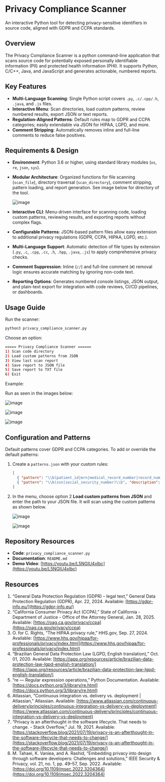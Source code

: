 # Privacy Compliance Scanner

An interactive Python tool for detecting privacy-sensitive identifiers in source code, aligned with GDPR and CCPA standards.

## Overview

The Privacy Compliance Scanner is a python command-line application that scans source code for potentially exposed personally identifiable information (PII) and protected health information (PHI). It supports Python, C/C++, Java, and JavaScript and generates actionable, numbered reports.

## Key Features

* **Multi-Language Scanning**: Single Python script covers `.py`, `.c/.cpp/.h`, `.java`, and `.js` files.
* **Interactive Menu**: Scan directories, load custom patterns, review numbered results, export JSON or text reports.
* **Regulation-Aligned Patterns**: Default rules map to GDPR and CCPA categories; easily extendable via JSON for HIPAA, LGPD, and more.
* **Comment Stripping**: Automatically removes inline and full-line comments to reduce false positives.

## Requirements & Design

* **Environment**: Python 3.6 or higher, using standard library modules (`os`, `re`, `json`, `sys`).
* **Modular Architecture**: Organized functions for file scanning (`scan_file`), directory traversal (`scan_directory`), comment stripping, pattern loading, and report generation. See image below for directory of the tool.
  
  ![image](https://github.com/user-attachments/assets/f3954a6e-3d0f-40fb-a4b7-aa9e3fb074f0)

* **Interactive CLI**: Menu-driven interface for scanning code, loading custom patterns, reviewing results, and exporting reports without complex flags.
* **Configurable Patterns**: JSON-based pattern files allow easy extension to additional privacy regulations (GDPR, CCPA, HIPAA, LGPD, etc.).
* **Multi-Language Support**: Automatic detection of file types by extension (`.py`, `.c`, `.cpp`, `.cc`, `.h`, `.hpp`, `.java`, `.js`) to apply comprehensive privacy checks.
* **Comment Suppression**: Inline (`//`) and full-line comment (`#`) removal logic ensures accurate matching by ignoring non-code text.
* **Reporting Options**: Generates numbered console listings, JSON output, and plain-text export for integration with code reviews, CI/CD pipelines, or dashboards.

## Usage Guide

Run the scanner:

```bash
python3 privacy_compliance_scanner.py
```

Choose an option:
```bash
===== Privacy Compliance Scanner ======
1) Scan code directory
2) Load custom patterns from JSON
3) View last scan report
4) Save report to JSON file
5) Save report to TXT file
6) Exit
```
Example:

Run as seen in the images below:

![image](https://github.com/user-attachments/assets/d5c6dbbf-0400-4b03-8c96-ec238fb1f072)

![image](https://github.com/user-attachments/assets/bd07a3a3-2a42-4c8b-8456-28953fcd8693)

![image](https://github.com/user-attachments/assets/1514c72d-e50a-4789-8cd2-adab38ded19c)

## Configuration and Patterns

Default patterns cover GDPR and CCPA categories. To add or override the default patterns:

1. Create a `patterns.json` with your custom rules:

   ```json
   [
     { "pattern": "\\b(patient_id|mrn|medical_record_number|record_number)\\b", "description": "PHI: medical record number" },
     { "pattern": "\\b(ssn|social_security_number)\\b", "description": "PHI: Social Security Number"}
   ]
   ```
2. In the menu, choose option 2 **Load custom patterns from JSON** and enter the path to your JSON file. It will scan using the custom patterns as shown below.
   
   ![image](https://github.com/user-attachments/assets/828f8b35-2026-47ae-a537-187d7a239ba0)

   ![image](https://github.com/user-attachments/assets/b01f7f3b-f237-4447-a0fd-f8d6c78cd579)

## Repository Resources

* **Code**: `privacy_compliance_scanner.py`
* **Documentation**: `README.md`
* **Demo Video**: [https://youtu.be/L5NGIU4xIbc](https://youtu.be/L5NGIU4xIbc)
  
## Resources

1. “General Data Protection Regulation (GDPR) – legal text,” General Data Protection Regulation (GDPR), Apr. 22, 2024. Available: [https://gdpr-info.eu/](https://gdpr-info.eu/)
2. “California Consumer Privacy Act (CCPA),” State of California - Department of Justice - Office of the Attorney General, Jan. 28, 2025. Available: [https://oag.ca.gov/privacy/ccpa](https://oag.ca.gov/privacy/ccpa)
3. O. for C. Rights, “The HIPAA privacy rule,” HHS.gov, Sep. 27, 2024. Available: [https://www.hhs.gov/hipaa/for-professionals/privacy/index.html](https://www.hhs.gov/hipaa/for-professionals/privacy/index.html)
4. “Brazilian General Data Protection Law (LGPD, English translation),” Oct. 01, 2020. Available: [https://iapp.org/resources/article/brazilian-data-protection-law-lgpd-english-translation/](https://iapp.org/resources/article/brazilian-data-protection-law-lgpd-english-translation/)
5. “re — Regular expression operations,” Python Documentation. Available: [https://docs.python.org/3/library/re.html](https://docs.python.org/3/library/re.html)
6. Atlassian, “Continuous integration vs. delivery vs. deployment | Atlassian,” Atlassian. Available: [https://www.atlassian.com/continuous-delivery/principles/continuous-integration-vs-delivery-vs-deployment](https://www.atlassian.com/continuous-delivery/principles/continuous-integration-vs-delivery-vs-deployment)
7. “Privacy is an afterthought in the software lifecycle. That needs to change. - Stack Overflow,” Jul. 19, 2021. Available: [https://stackoverflow.blog/2021/07/19/privacy-is-an-afterthought-in-the-software-lifecycle-that-needs-to-change/](https://stackoverflow.blog/2021/07/19/privacy-is-an-afterthought-in-the-software-lifecycle-that-needs-to-change/)
8. M. Tahaei, K. Vaniea, and A. Rashid, “Embedding privacy into design through software developers: Challenges and solutions,” IEEE Security & Privacy, vol. 21, no. 1, pp. 49–57, Sep. 2022. Available: [https://doi.org/10.1109/msec.2022.3204364](https://doi.org/10.1109/msec.2022.3204364)
